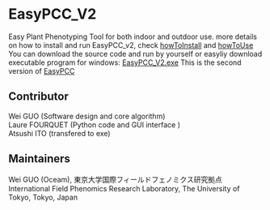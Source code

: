 # EasyPCC_V2
Easy Plant Phenotyping Tool for both indoor and outdoor use.
more details on how to install and run EasyPCC_v2, check [howToInstall]() and [howToUse]() 
You can download the source code and run by yourself or easyliy download executable program for windows:
[EasyPCC_V2.exe]()
This is the second version of [EasyPCC](http://www.mdpi.com/1424-8220/17/4/798)
## Contributor
Wei GUO (Software design and core algorithm)  
Laure FOURQUET (Python code and GUI interface )  
Atsushi ITO (transfered to exe)
## Maintainers
Wei GUO (Oceam), 東京大学国際フィールドフェノミクス研究拠点  
International Field Phenomics Research Laboratory, The University of Tokyo, Tokyo, Japan
